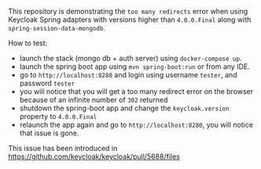 This repository is demonstrating the `too many redirects` error when using Keycloak Spring adapters with versions higher than `4.0.0.Final` along with `spring-session-data-mongodb`.

How to test: 

 - launch the stack (mongo db + auth server) using `docker-compose up`.
 - launch the spring boot app using `mvn spring-boot:run` or from any IDE.
 - go to `http://localhost:8280` and login using username `tester`, and password `tester`
 - you will notice that you will get a too many redirect error on the browser because of an infinite number of `302` returned 
 - shutdown the spring-boot app and change the `keycloak.version` property to `4.0.0.Final`
 - relaunch the app again and go to  `http://localhost:8280`, you will notice that issue is gone. 
 
 This issue has been introduced in https://github.com/keycloak/keycloak/pull/5688/files
 

